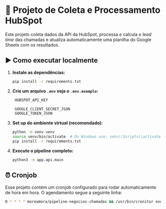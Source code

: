 # 📌 Projeto de Coleta e Processamento HubSpot

Este projeto coleta dados da API da HubSpot, processa e calcula o *lead time* das chamadas e atualiza automaticamente uma planilha do Google Sheets com os resultados.

## ▶️ Como executar localmente

1. **Instale as dependências:**

   ```bash
   pip install -r requirements.txt


2. **Crie um arquivo `.env` veja o `.env.exemplo`:**
   ```bash
    HUBSPOT_API_KEY

    GOOGLE_CLIENT_SECRET_JSON
    GOOGLE_TOKEN_JSON

3. **Set up do ambiente virtual (recomendado):**

    ```bash
    python -m venv venv
    source venv/bin/activate  # On Windows use: venv\\Scripts\\activate
    pip install -r requirements.txt

4. **Execute o pipeline completo:**

    ```bash
    python3 -m app.api.main

## ⏰ Cronjob

Esse projeto contém um cronjob configurado para rodar automaticamente de hora em hora. O agendamento segue a seguinte linha:

```bash
0 * * * * moreamora/pipeline-negocios-chamadas && /usr/bin/cronitor exec main -- python3 -m app.api.main >> /tmp/main.log 2>&1
